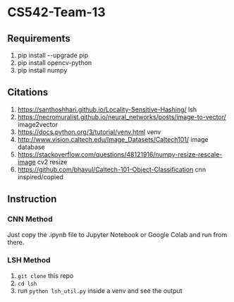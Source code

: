 # CS542-Team-13
## Requirements
1. pip install --upgrade pip
2. pip install opencv-python
3. pip install numpy
## Citations
1. https://santhoshhari.github.io/Locality-Sensitive-Hashing/ lsh
2. https://necromuralist.github.io/neural_networks/posts/image-to-vector/ image2vector
3. https://docs.python.org/3/tutorial/venv.html venv
4. http://www.vision.caltech.edu/Image_Datasets/Caltech101/ image database
5. https://stackoverflow.com/questions/48121916/numpy-resize-rescale-image cv2 resize
6. https://github.com/bhavul/Caltech-101-Object-Classification cnn inspired/copied
## Instruction
### CNN Method
Just copy the .ipynb file to Jupyter Notebook or Google Colab and run from there.
### LSH Method
1. `git clone` this repo
2. `cd lsh`
3. run `python lsh_util.py` inside a venv and see the output
